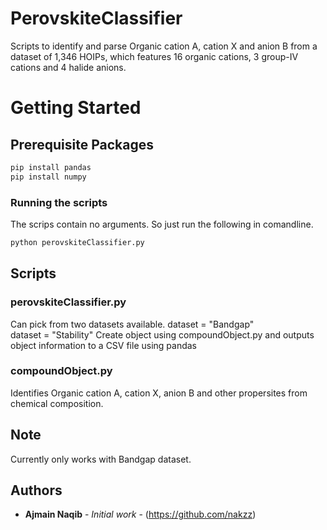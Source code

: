 # PerovskiteClassifier

Scripts to identify and parse Organic cation A, cation X and anion B from a dataset of 1,346 HOIPs, which features 16 organic cations, 3 group-IV cations and 4 halide anions.

# Getting Started
## Prerequisite Packages
```sh
pip install pandas
pip install numpy 
```

### Running the scripts
The scrips contain no arguments. So just run the following in comandline. 
```sh
python perovskiteClassifier.py
```


## Scripts

### perovskiteClassifier.py
Can pick from two datasets available. 
     dataset = "Bandgap"  
     dataset = "Stability"
Create object using compoundObject.py and outputs object information to a CSV file using pandas


### compoundObject.py
Identifies Organic cation A, cation X, anion B and other propersites from chemical composition.


## Note
 Currently only works with Bandgap dataset.


## Authors

* **Ajmain Naqib** - *Initial work* - (https://github.com/nakzz)


